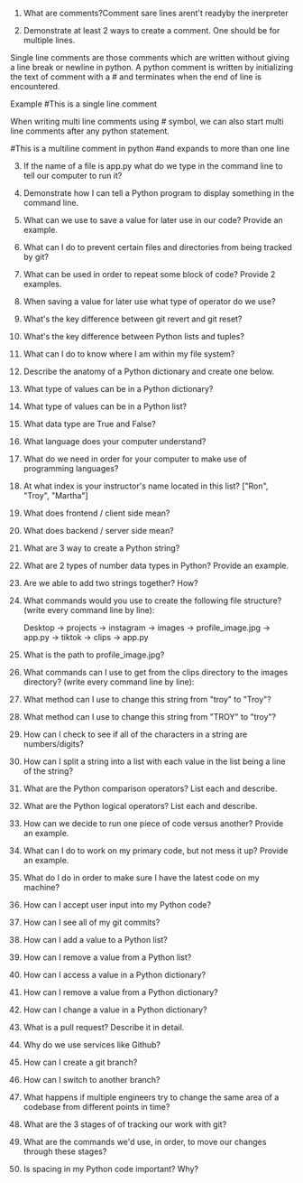 1) What are comments?Comment sare lines arent't readyby the inerpreter


2) Demonstrate at least 2 ways to create a comment. One should be for multiple lines.

Single line comments are those comments which are written without giving a line break or newline in python. A python comment is written by initializing the text of comment with a # and terminates when the end of line is encountered.

Example #This is a single line comment

When writing multi line comments using # symbol, we can also start multi line comments after any python statement.


#This is a multiline comment in python
#and expands to more than one line

3) If the name of a file is app.py what do we type in the command line to tell our computer to run it?


4) Demonstrate how I can tell a Python program to display something in the command line.


5) What can we use to save a value for later use in our code? Provide an example.


6) What can I do to prevent certain files and directories from being tracked by git?


7) What can be used in order to repeat some block of code? Provide 2 examples.


8) When saving a value for later use what type of operator do we use?


9) What's the key difference between git revert and git reset?


10) What's the key difference between Python lists and tuples?


11) What can I do to know where I am within my file system?


12) Describe the anatomy of a Python dictionary and create one below.


13) What type of values can be in a Python dictionary?


14) What type of values can be in a Python list?


15) What data type are True and False?


16) What language does your computer understand?


17) What do we need in order for your computer to make use of programming languages?


18) At what index is your instructor's name located in this list? ["Ron", "Troy", "Martha"]


19) What does frontend / client side mean?


20) What does backend / server side mean?


21) What are 3 way to create a Python string?


22) What are 2 types of number data types in Python? Provide an example.


23) Are we able to add two strings together? How?


24) What commands would you use to create the following file structure? (write every command line by line):
    
    Desktop
    -> projects
        -> instagram
            -> images
                -> profile_image.jpg
            -> app.py
        -> tiktok
            -> clips
            -> app.py


25) What is the path to profile_image.jpg?


26) What commands can I use to get from the clips directory to the images directory? (write every command line by line):


27) What method can I use to change this string from "troy" to "Troy"? 


28) What method can I use to change this string from "TROY" to "troy"?


29) How can I check to see if all of the characters in a string are numbers/digits?


30) How can I split a string into a list with each value in the list being a line of the string?


31) What are the Python comparison operators? List each and describe.


32) What are the Python logical operators? List each and describe.


33) How can we decide to run one piece of code versus another? Provide an example.


34) What can I do to work on my primary code, but not mess it up? Provide an example.


35) What do I do in order to make sure I have the latest code on my machine?


36) How can I accept user input into my Python code?


37) How can I see all of my git commits?


38) How can I add a value to a Python list?


39) How can I remove a value from a Python list?


40) How can I access a value in a Python dictionary?


41) How can I remove a value from a Python dictionary?


42) How can I change a value in a Python dictionary?


43) What is a pull request? Describe it in detail.


44) Why do we use services like Github?


45) How can I create a git branch?


46) How can I switch to another branch?


47) What happens if multiple engineers try to change the same area of a codebase from different points in time?


48) What are the 3 stages of of tracking our work with git?


49) What are the commands we'd use, in order, to move our changes through these stages?


50) Is spacing in my Python code important? Why?